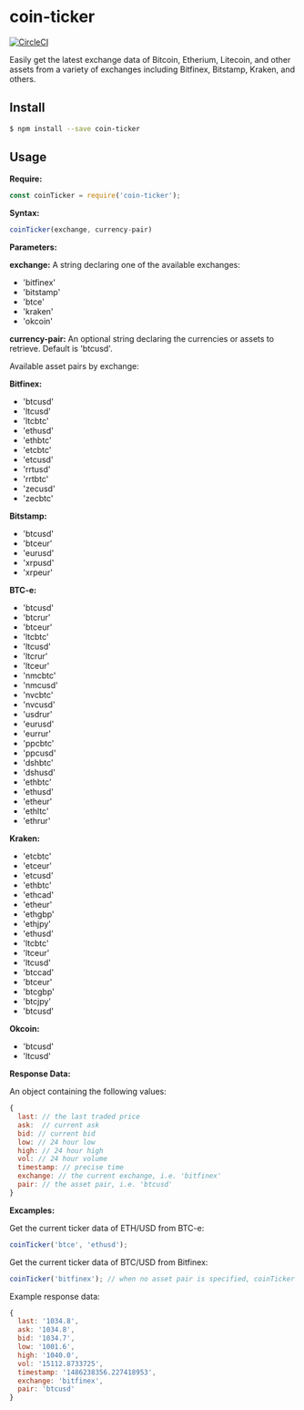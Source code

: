 # coin-ticker

[![CircleCI](https://circleci.com/gh/donbobvanbirt/coin-ticker.svg?style=svg)](https://circleci.com/gh/donbobvanbirt/coin-ticker)

Easily get the latest exchange data of Bitcoin, Etherium, Litecoin, and other assets from a variety of exchanges including Bitfinex, Bitstamp, Kraken, and others.

## Install

```bash
$ npm install --save coin-ticker
```

## Usage
**Require:**
```js
const coinTicker = require('coin-ticker');

```

**Syntax:**
```js
coinTicker(exchange, currency-pair)
```

**Parameters:**

**exchange:**
A string declaring one of the available exchanges:
  * 'bitfinex'
  * 'bitstamp'
  * 'btce'
  * 'kraken'
  * 'okcoin'

**currency-pair:**
An optional string declaring the currencies or assets to retrieve. Default is 'btcusd'.

Available asset pairs by exchange:

**Bitfinex:**

  * 'btcusd'
  * 'ltcusd'
  * 'ltcbtc'
  * 'ethusd'
  * 'ethbtc'
  * 'etcbtc'
  * 'etcusd'
  * 'rrtusd'
  * 'rrtbtc'
  * 'zecusd'
  * 'zecbtc'

**Bitstamp:**

  * 'btcusd'
  * 'btceur'
  * 'eurusd'
  * 'xrpusd'
  * 'xrpeur'

**BTC-e:**

  * 'btcusd'
  * 'btcrur'
  * 'btceur'
  * 'ltcbtc'
  * 'ltcusd'
  * 'ltcrur'
  * 'ltceur'
  * 'nmcbtc'
  * 'nmcusd'
  * 'nvcbtc'
  * 'nvcusd'
  * 'usdrur'
  * 'eurusd'
  * 'eurrur'
  * 'ppcbtc'
  * 'ppcusd'
  * 'dshbtc'
  * 'dshusd'
  * 'ethbtc'
  * 'ethusd'
  * 'etheur'
  * 'ethltc'
  * 'ethrur'

**Kraken:**

  * 'etcbtc'
  * 'etceur'
  * 'etcusd'
  * 'ethbtc'
  * 'ethcad'
  * 'etheur'
  * 'ethgbp'
  * 'ethjpy'
  * 'ethusd'
  * 'ltcbtc'
  * 'ltceur'
  * 'ltcusd'
  * 'btccad'
  * 'btceur'
  * 'btcgbp'
  * 'btcjpy'
  * 'btcusd'

**Okcoin:**

  * 'btcusd'
  * 'ltcusd'


**Response Data:**

  An object containing the following values:

```js
{
  last: // the last traded price
  ask:  // current ask
  bid: // current bid
  low: // 24 hour low
  high: // 24 hour high
  vol: // 24 hour volume
  timestamp: // precise time
  exchange: // the current exchange, i.e. 'bitfinex'
  pair: // the asset pair, i.e. 'btcusd'
}
```

**Excamples:**

Get the current ticker data of ETH/USD from BTC-e:
```js
coinTicker('btce', 'ethusd');
```

Get the current ticker data of BTC/USD from Bitfinex:
```js
coinTicker('bitfinex'); // when no asset pair is specified, coinTicker will default to 'btcusd'
```

Example response data:
```js
{
  last: '1034.8',
  ask: '1034.8',
  bid: '1034.7',
  low: '1001.6',
  high: '1040.0',
  vol: '15112.8733725',
  timestamp: '1486238356.227418953',
  exchange: 'bitfinex',
  pair: 'btcusd'
}
```
